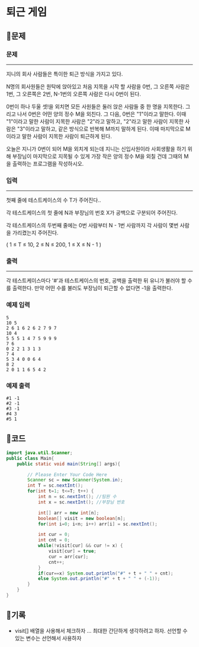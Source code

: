 # ****퇴근 게임****

## 📍문제

### **문제**

---

지니의 회사 사람들은 특이한 퇴근 방식을 가지고 있다.

N명의 회사원들은 원탁에 앉아있고 처음 지목을 시작 할 사람을 0번, 그 오른쪽 사람은 1번, 그 오른쪽은 2번, N-1번의 오른쪽 사람은 다시 0번이 된다.

0번이 하나 두울 셋!을 외치면 모든 사원들은 둘러 앉은 사람들 중 한 명을 지목한다. 그리고 나서 0번은 어떤 양의 정수 M을 외친다. 그 다음, 0번은 "1"이라고 말한다. 이때 "1"이라고 말한 사람이 지목한 사람은 "2"라고 말하고, "2"라고 말한 사람이 지목한 사람은 "3"이라고 말하고, 같은 방식으로 반복해 M까지 말하게 된다. 이때 마지막으로 M이라고 말한 사람이 지목한 사람이 퇴근하게 된다.

오늘은 지니가 0번이 되어 M을 외치게 되는데 지니는 신입사원이라 사회생활을 하기 위해 부장님이 마지막으로 지목될 수 있게 가장 작은 양의 정수 M을 외칠 건데 그때의 M을 출력하는 프로그램을 작성하시오.

### **입력**

---

첫째 줄에 테스트케이스의 수 T가 주어진다..

각 테스트케이스의 첫 줄에 N과 부장님의 번호 X가 공백으로 구분되어 주어진다.

각 테스트케이스의 두번째 줄에는 0번 사람부터 N - 1번 사람까지 각 사람이 몇번 사람을 가리켰는지 주어진다.

( 1 ≤ T ≤ 10, 2 ≤ N ≤ 200, 1 ≤ X ≤ N - 1 )

### **출력**

---

각 테스트케이스마다 '#'과 테스트케이스의 번호, 공백을 출력한 뒤 유니가 불러야 할 수를 출력한다. 만약 어떤 수를 불러도 부장님이 퇴근할 수 없다면 -1을 출력한다.

### **예제 입력**

```
5
10 5
2 6 1 6 2 6 2 7 9 7
10 4
5 5 5 1 4 7 5 9 9 9
7 6
0 2 2 1 3 1 3
7 4
5 3 4 0 0 6 4
8 2
2 0 1 1 6 5 4 2

```

### **예제 출력**

```
#1 -1
#2 -1
#3 -1
#4 3
#5 1
```

## 📍코드

```java
import java.util.Scanner;
public class Main{
    public static void main(String[] args){

        // Please Enter Your Code Here
        Scanner sc = new Scanner(System.in);
        int T = sc.nextInt();
        for(int t=1; t<=T; t++) {
            int n = sc.nextInt(); //팀원 수
            int x = sc.nextInt(); //부장님 번호

            int[] arr = new int[n];
            boolean[] visit = new boolean[n];
            for(int i=0; i<n; i++) arr[i] = sc.nextInt();

            int cur = 0;
            int cnt = 0;
            while(!visit[cur] && cur != x) {
                visit[cur] = true;
                cur = arr[cur];
                cnt++;
            }
            if(cur==x) System.out.println("#" + t + " " + cnt);
            else System.out.println("#" + t + " " + (-1));
        }
    }
}
```

## 📍기록

- visit[] 배열을 사용해서 체크하자 … 최대한 간단하게 생각하려고 하자. 선언할 수 있는 변수는 선언해서 사용하자
